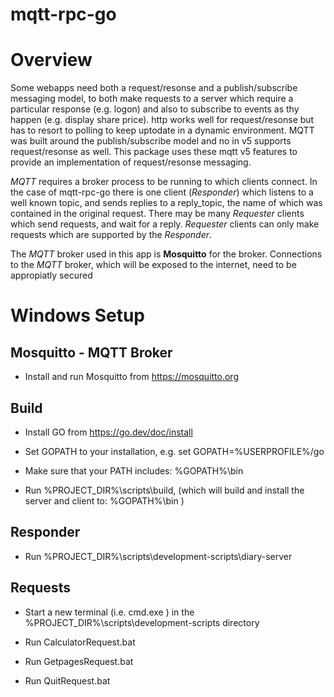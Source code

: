 # mqtt-rpc-go

# Overview

Some webapps need both a request/resonse and a publish/subscribe messaging model, to both make requests to a server which require a particular response (e.g. logon) and also to subscribe to events as thy happen (e.g. display share price). http works well for request/resonse but has to resort to polling to keep uptodate in a dynamic environment. MQTT was built around the publish/subscribe model and no in v5 supports request/resonse as well. This package uses these mqtt v5 features to provide an implementation of request/resonse messaging. 

*MQTT* requires a broker process to be running to which clients connect. In the case of mqtt-rpc-go there is one client (*Responder*) which listens to a well known topic, and sends replies to a reply_topic, the name of which was contained in the original request. There may be many *Requester* clients which send requests, and wait for a reply.  *Requester* clients can only make requests which are supported by the *Responder*.

The *MQTT* broker used in this app is **Mosquitto** for the broker. Connections to the *MQTT* broker, which will be exposed to the internet, need to be appropiatly secured

# Windows Setup

## Mosquitto - MQTT Broker
 
 - Install and run Mosquitto from https://mosquitto.org

## Build

 - Install GO from https://go.dev/doc/install

 - Set GOPATH to your installation, e.g. set GOPATH=%USERPROFILE%/go

 - Make sure that your PATH includes: %GOPATH%\bin

 - Run %PROJECT_DIR%\scripts\build, (which will build and install the server and client to:  %GOPATH%\bin )


## Responder

 - Run %PROJECT_DIR%\scripts\development-scripts\diary-server

## Requests

 - Start a new terminal (i.e. cmd.exe ) in the %PROJECT_DIR%\scripts\development-scripts directory

 - Run CalculatorRequest.bat
 - Run GetpagesRequest.bat
 - Run QuitRequest.bat
